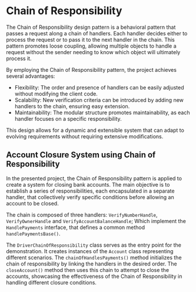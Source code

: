 
# Chain of Responsibility
The Chain of Responsibility design pattern is a behavioral pattern that passes a request along a chain of handlers. Each
handler decides either to process the request or to pass it to the next handler in the chain. This pattern promotes
loose coupling, allowing multiple objects to handle a request without the sender needing to know which object will
ultimately process it.

By employing the Chain of Responsibility pattern, the project achieves several advantages:
- Flexibility: The order and presence of handlers can be easily adjusted without modifying the client code.
- Scalability: New verification criteria can be introduced by adding new handlers to the chain, ensuring easy extension.
- Maintainability: The modular structure promotes maintainability, as each handler focuses on a specific responsibility.

This design allows for a dynamic and extensible system that can adapt to evolving requirements without requiring
extensive modifications.

## Account Closure System using Chain of Responsibility

In the presented project, the Chain of Responsibility pattern is applied to create a system for closing bank accounts.
The main objective is to establish a series of responsibilities, each encapsulated in a separate handler, that
collectively verify specific conditions before allowing an account to be closed.

The chain is composed of three handlers: `VerifyNumberHandle`, `VerifyOwnerHandle` and `VerifyAccountBalanceHandle`;
Which implement the `HandlePayments` interface, that defines a common method `handlePaymentsBase()`.

The `DriverChainOfResponsibility` class serves as the entry point for the demonstration. It creates instances of the
`Account` class representing different scenarios. The `chainOfHandlesPayments()` method initializes the chain of
responsibility by linking the handlers in the desired order. The `closeAccount()` method then uses this chain to
attempt to close the accounts, showcasing the effectiveness of the Chain of Responsibility in handling different closure
conditions.
